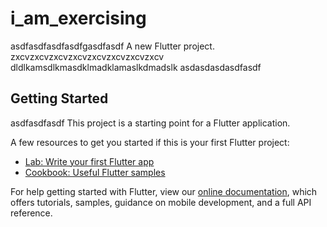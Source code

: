 # i_am_exercising
asdfasdfasdfasdfgasdfasdf
A new Flutter project.
zxcvzxcvzxcvzxcvzxcvzxcvzxcvzxcv
dldlkamsdlkmasdklmadklamaslkdmadslk
asdasdasdasdfasdf
## Getting Started
asdfasdfasdf
This project is a starting point for a Flutter application.

A few resources to get you started if this is your first Flutter project:

- [Lab: Write your first Flutter app](https://flutter.dev/docs/get-started/codelab)
- [Cookbook: Useful Flutter samples](https://flutter.dev/docs/cookbook)

For help getting started with Flutter, view our
[online documentation](https://flutter.dev/docs), which offers tutorials,
samples, guidance on mobile development, and a full API reference.
